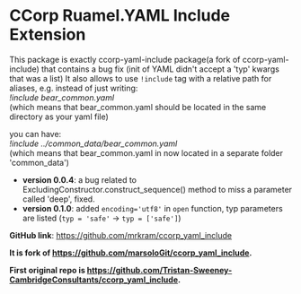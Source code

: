 # CCorp Ruamel.YAML Include Extension



This package is exactly ccorp-yaml-include package(a fork of ccorp-yaml-include) that contains a bug fix (init of YAML didn't accept a 'typ' kwargs that was a list)
It also allows to use `!include` tag with a relative path for aliases, e.g.
instead of just writing: 
<br> *!include bear_common.yaml* <br>(which means that bear_common.yaml should be located in the same directory as your yaml file) 

you can have:
<br>*!include ../common_data/bear_common.yaml* <br>(which means that bear_common.yaml in now located in a separate folder 'common_data')
- **version 0.0.4**: a bug related to ExcludingConstructor.construct_sequence() method to miss a parameter called 'deep', fixed.
- **version 0.1.0**: added `encoding='utf8'` in `open` function, typ parameters are listed (`typ = 'safe'` -> `typ = ['safe']`)

**GitHub link**: https://github.com/mrkram/ccorp_yaml_include

**It is fork of https://github.com/marsoloGit/ccorp_yaml_include.**

**First original repo is https://github.com/Tristan-Sweeney-CambridgeConsultants/ccorp_yaml_include.**
